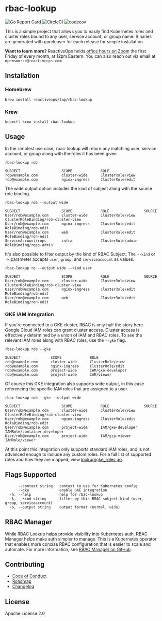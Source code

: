 # rbac-lookup

[![Go Report Card](https://goreportcard.com/badge/github.com/reactiveops/rbac-lookup)](https://goreportcard.com/report/github.com/reactiveops/rbac-lookup) [![CircleCI](https://circleci.com/gh/reactiveops/rbac-lookup.svg?style=svg)](https://circleci.com/gh/reactiveops/rbac-lookup) [![codecov](https://codecov.io/gh/reactiveops/rbac-lookup/branch/master/graph/badge.svg)](https://codecov.io/gh/reactiveops/rbac-lookup)

This is a simple project that allows you to easily find Kubernetes roles and cluster roles bound to any user, service account, or group name. Binaries are generated with goreleaser for each release for simple installation.

**Want to learn more?** ReactiveOps holds [office hours on Zoom](https://zoom.us/j/242508205) the first Friday of every month, at 12pm Eastern. You can also reach out via email at `opensource@reactiveops.com`

## Installation

### Homebrew
```
brew install reactiveops/tap/rbac-lookup
```

### Krew
```
kubectl krew install rbac-lookup
```

## Usage

In the simplest use case, rbac-lookup will return any matching user, service account, or group along with the roles it has been given.
```
rbac-lookup rob

SUBJECT                   SCOPE             ROLE
rob@example.com           cluster-wide      ClusterRole/view
rob@example.com           nginx-ingress     ClusterRole/edit
```

The wide output option includes the kind of subject along with the source role binding.

```
rbac-lookup rob --output wide

SUBJECT                   SCOPE             ROLE                SOURCE
User/rob@example.com      cluster-wide      ClusterRole/view    ClusterRoleBinding/rob-cluster-view
User/rob@example.com      nginx-ingress     ClusterRole/edit    RoleBinding/rob-edit
User/ron@example.com      web               ClusterRole/edit    RoleBinding/ron-edit
ServiceAccount/rops       infra             ClusterRole/admin   RoleBinding/rops-admin
```

It's also possible to filter output by the kind of RBAC Subject. The `--kind` or `-k` parameter accepts `user`, `group`, and `serviceaccount` as values.

```
rbac-lookup ro --output wide --kind user

SUBJECT                   SCOPE             ROLE                SOURCE
User/rob@example.com      cluster-wide      ClusterRole/view    ClusterRoleBinding/rob-cluster-view
User/rob@example.com      nginx-ingress     ClusterRole/edit    RoleBinding/rob-edit
User/ron@example.com      web               ClusterRole/edit    RoleBinding/ron-edit
```

### GKE IAM Integration

If you're connected to a GKE cluster, RBAC is only half the story here. Google Cloud IAM roles can grant cluster access. Cluster access is effectively determined by a union of IAM and RBAC roles. To see the relevant IAM roles along with RBAC roles, use the `--gke` flag.

```
rbac-lookup rob --gke

SUBJECT              SCOPE             ROLE
rob@example.com      cluster-wide      ClusterRole/view
rob@example.com      nginx-ingress     ClusterRole/edit
rob@example.com      project-wide      IAM/gke-developer
rob@example.com      project-wide      IAM/viewer
```

Of course this GKE integration also supports wide output, in this case referencing the specific IAM roles that are assigned to a user.

```
rbac-lookup rob --gke --output wide

SUBJECT                   SCOPE             ROLE                SOURCE
User/rob@example.com      cluster-wide      ClusterRole/view    ClusterRoleBinding/rob-cluster-view
User/rob@example.com      nginx-ingress     ClusterRole/edit    RoleBinding/rob-edit
User/rob@example.com      project-wide      IAM/gke-developer   IAMRole/container.developer
User/rob@example.com      project-wide      IAM/gcp-viewer      IAMRole/viewer
```

At this point this integration only supports standard IAM roles, and is not advanced enough to include any custom roles. For a full list of supported roles and how they are mapped, view [lookup/gke_roles.go](lookup/gke_roles.go).

## Flags Supported
```
      --context string   context to use for Kubernetes config
      --gke              enable GKE integration
  -h, --help             help for rbac-lookup
  -k, --kind string      filter by this RBAC subject kind (user, group, serviceaccount)
  -o, --output string    output format (normal, wide)
```

## RBAC Manager
While RBAC Lookup helps provide visibility into Kubernetes auth, RBAC Manager helps make auth simpler to manage. This is a Kubernetes operator that enables more concise RBAC configuration that is easier to scale and automate. For more information, see [RBAC Manager on GitHub](https://github.com/reactiveops/rbac-manager).

## Contributing
- [Code of Conduct](CODE_OF_CONDUCT.md)
- [Roadmap](ROADMAP.md)
- [Changelog](https://github.com/FairwindsOps/rbac-lookup/releases)

## License
Apache License 2.0
